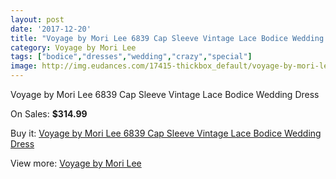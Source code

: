 ```yaml
---
layout: post
date: '2017-12-20'
title: "Voyage by Mori Lee 6839 Cap Sleeve Vintage Lace Bodice Wedding Dress"
category: Voyage by Mori Lee
tags: ["bodice","dresses","wedding","crazy","special"]
image: http://img.eudances.com/17415-thickbox_default/voyage-by-mori-lee-6839-cap-sleeve-vintage-lace-bodice-wedding-dress.jpg
---
```

Voyage by Mori Lee 6839 Cap Sleeve Vintage Lace Bodice Wedding Dress

On Sales: **$314.99**
<a href="https://www.eudances.com/en/voyage-by-mori-lee/5088-voyage-by-mori-lee-6839-cap-sleeve-vintage-lace-bodice-wedding-dress.html"><amp-img layout="responsive" width="600" height="600" src="//img.eudances.com/17415-thickbox_default/voyage-by-mori-lee-6839-cap-sleeve-vintage-lace-bodice-wedding-dress.jpg" alt="Voyage by Mori Lee 6839 Cap Sleeve Vintage Lace Bodice Wedding Dress 0" /></a>
<a href="https://www.eudances.com/en/voyage-by-mori-lee/5088-voyage-by-mori-lee-6839-cap-sleeve-vintage-lace-bodice-wedding-dress.html"><amp-img layout="responsive" width="600" height="600" src="//img.eudances.com/17416-thickbox_default/voyage-by-mori-lee-6839-cap-sleeve-vintage-lace-bodice-wedding-dress.jpg" alt="Voyage by Mori Lee 6839 Cap Sleeve Vintage Lace Bodice Wedding Dress 1" /></a>

Buy it: [Voyage by Mori Lee 6839 Cap Sleeve Vintage Lace Bodice Wedding Dress](https://www.eudances.com/en/voyage-by-mori-lee/5088-voyage-by-mori-lee-6839-cap-sleeve-vintage-lace-bodice-wedding-dress.html "Voyage by Mori Lee 6839 Cap Sleeve Vintage Lace Bodice Wedding Dress")

View more: [Voyage by Mori Lee](https://www.eudances.com/en/47-voyage-by-mori-lee "Voyage by Mori Lee")